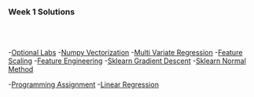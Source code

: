 ### Week 1 Solutions

<br></br>

-[Optional Labs]() -[Numpy Vectorization]() -[Multi Variate Regression]() -[Feature Scaling]() -[Feature Engineering]() -[Sklearn Gradient Descent]() -[Sklearn Normal Method]()

-[Programming Assignment]() -[Linear Regression]()
